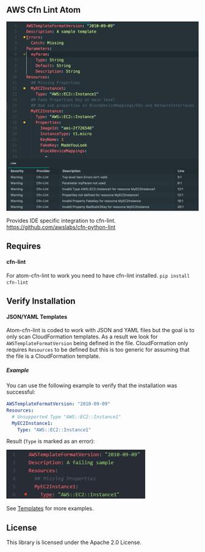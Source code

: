 ## AWS Cfn Lint Atom

![Preview](cfn-linter.png)

Provides IDE specific integration to cfn-lint. https://github.com/awslabs/cfn-python-lint

## Requires
#### cfn-lint
For atom-cfn-lint to work you need to have cfn-lint installed.
```pip install cfn-lint```

## Verify Installation
#### JSON/YAML Templates
Atom-cfn-lint is coded to work with JSON and YAML files but the goal is to only scan CloudFormation templates.  As a result we look for `AWSTemplateFormatVersion` being defined in the file.  CloudFormation only requires `Resources` to be defined but this is too generic for assuming that the file is a CloudFormation template.

##### Example
You can use the following example to verify that the installation was successful:
```YAML
AWSTemplateFormatVersion: "2010-09-09"
Resources:
  # Unsupported Type "AWS::EC2::Instance1"
  MyEC2Instance1:
    Type: "AWS::EC2::Instance1"
```

Result (`Type` is marked as an error):

![Result](atom-bad.png)

See [Templates](spec/fixtures/templates/) for more examples.

## License

This library is licensed under the Apache 2.0 License.

